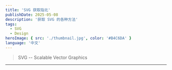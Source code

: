 ```yaml
---
title: 'SVG 获取指北'
publishDate: 2025-05-08
description: '获取 SVG 的各种方法'
tags:
  - SVG
  - Design
heroImage: { src: './thumbnail.jpg', color: '#B4C6DA' }
language: '中文'
---
```


> SVG -- Scalable Vector Graphics

---
